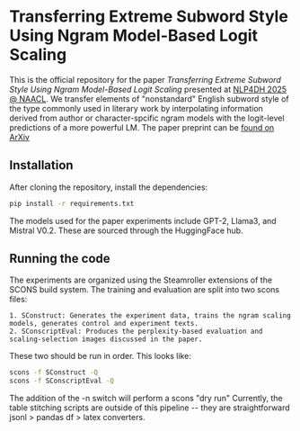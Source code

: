 # Transferring Extreme Subword Style Using Ngram Model-Based Logit Scaling

This is the official repository for the paper *Transferring Extreme Subword Style Using Ngram Model-Based Logit Scaling* presented at [NLP4DH 2025 @ NAACL](https://www.nlp4dh.com/nlp4dh-2025). We transfer elements of "nonstandard" English subword style of the type commonly used in literary work by interpolating information derived from author or character-spcific ngram models with the logit-level predictions of a more powerful LM. The paper preprint can be [found on ArXiv](https://arxiv.org/pdf/2503.08550)

## Installation

After cloning the repository, install the dependencies:

```bash
pip install -r requirements.txt
```

The models used for the paper experiments include GPT-2, Llama3, and Mistral V0.2. These are sourced through the HuggingFace hub.

## Running the code

The experiments are organized using the Steamroller extensions of the SCONS build system. The training and evaluation are split into two scons files:

    1. SConstruct: Generates the experiment data, trains the ngram scaling models, generates control and experiment texts.
    2. SConscriptEval: Produces the perplexity-based evaluation and scaling-selection images discussed in the paper. 

These two should be run in order. This looks like:

```bash
scons -f SConstruct -Q
scons -f SConscriptEval -Q
```
The addition of the -n switch will perform a scons "dry run"
Currently, the table stitching scripts are outside of this pipeline -- they are straightforward jsonl > pandas df > latex converters. 
